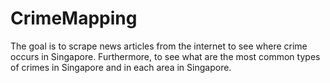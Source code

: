 # CrimeMapping

The goal is to scrape news articles from the internet to see where crime occurs in Singapore. Furthermore, to see what are the most common types of crimes in Singapore and in each area in Singapore.
